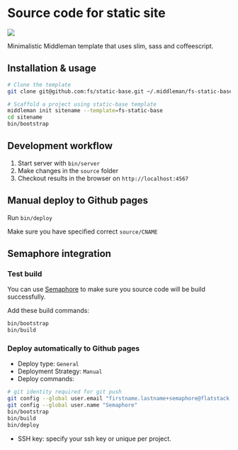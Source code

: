 # Source code for static site

![](https://semaphoreapp.com/api/v1/projects/09043b51-d38e-4bb9-ac3e-385ef0aebaeb/120867/shields_badge.png)

Minimalistic Middleman template that uses slim, sass and coffeescript.

## Installation & usage

```bash
# Clone the template
git clone git@github.com:fs/static-base.git ~/.middleman/fs-static-base

# Scaffold a project using static-base template
middleman init sitename --template=fs-static-base
cd sitename
bin/bootstrap
```

## Development workflow

1. Start server with `bin/server`
2. Make changes in the `source` folder
3. Checkout results in the browser on `http://localhost:4567`

## Manual deploy to Github pages

Run `bin/deploy`

Make sure you have specified correct `source/CNAME`

## Semaphore integration

### Test build

You can use [Semaphore](https://semaphoreapp.com) to make sure you source code
will be build successfully.

Add these build commands:

```bash
bin/bootstrap
bin/build
```

### Deploy automatically to Github pages

* Deploy type: `General`
* Deployment Strategy: `Manual`
* Deploy commands:

```bash
# git identity required for git push
git config --global user.email "firstname.lastname+semaphore@flatstack.com"
git config --global user.name "Semaphore"
bin/bootstrap
bin/build
bin/deploy
```
* SSH key: specify your ssh key or unique per project.
